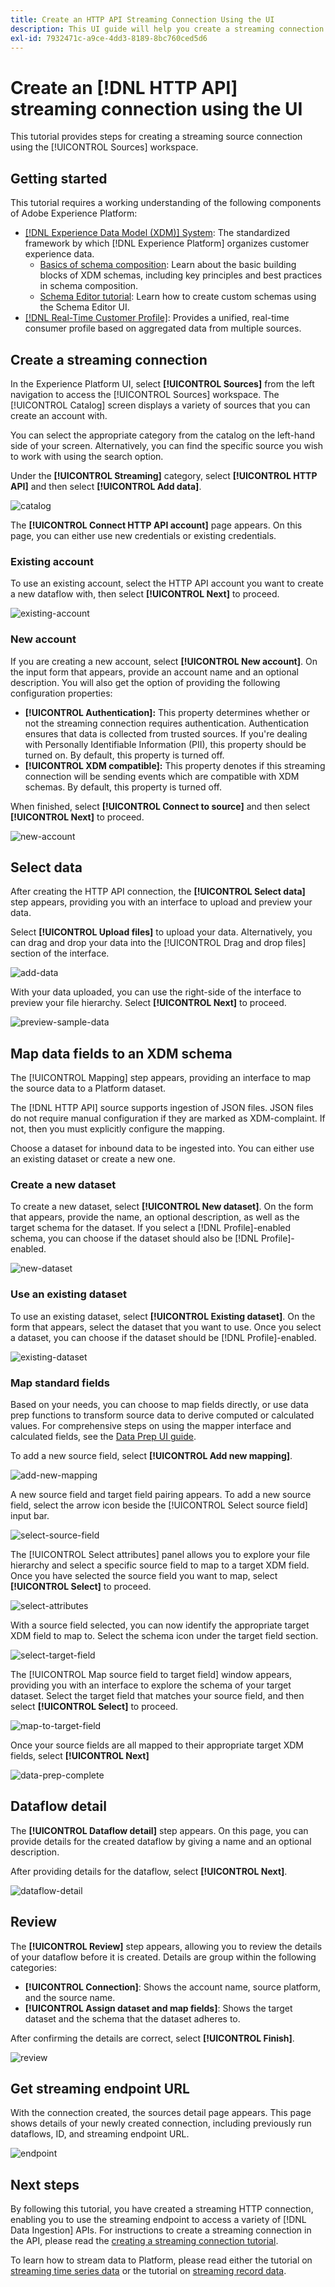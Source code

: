 ```yaml
---
title: Create an HTTP API Streaming Connection Using the UI
description: This UI guide will help you create a streaming connection using Adobe Experience Platform.
exl-id: 7932471c-a9ce-4dd3-8189-8bc760ced5d6
---
```


# Create an [!DNL HTTP API] streaming connection using the UI

This tutorial provides steps for creating a streaming source connection using the [!UICONTROL Sources] workspace.

## Getting started

This tutorial requires a working understanding of the following components of Adobe Experience Platform:

- [[!DNL Experience Data Model (XDM)] System](../../../../../xdm/home.md): The standardized framework by which [!DNL Experience Platform] organizes customer experience data.
  - [Basics of schema composition](../../../../../xdm/schema/composition.md): Learn about the basic building blocks of XDM schemas, including key principles and best practices in schema composition.
  - [Schema Editor tutorial](../../../../../xdm/tutorials/create-schema-ui.md): Learn how to create custom schemas using the Schema Editor UI.
- [[!DNL Real-Time Customer Profile]](../../../../../profile/home.md): Provides a unified, real-time consumer profile based on aggregated data from multiple sources.

## Create a streaming connection

In the Experience Platform UI, select **[!UICONTROL Sources]** from the left navigation to access the [!UICONTROL Sources] workspace. The [!UICONTROL Catalog] screen displays a variety of sources that you can create an account with.

You can select the appropriate category from the catalog on the left-hand side of your screen. Alternatively, you can find the specific source you wish to work with using the search option.

Under the **[!UICONTROL Streaming]** category, select **[!UICONTROL HTTP API]** and then select **[!UICONTROL Add data]**.

![catalog](../../../../images/tutorials/create/http/catalog.png)

The **[!UICONTROL Connect HTTP API account]** page appears. On this page, you can either use new credentials or existing credentials.

### Existing account

To use an existing account, select the HTTP API account you want to create a new dataflow with, then select **[!UICONTROL Next]** to proceed.

![existing-account](../../../../images/tutorials/create/http/existing.png)

### New account

If you are creating a new account, select **[!UICONTROL New account]**. On the input form that appears, provide an account name and an optional description. You will also get the option of providing the following configuration properties:

- **[!UICONTROL Authentication]:** This property determines whether or not the streaming connection requires authentication. Authentication ensures that data is collected from trusted sources. If you're dealing with Personally Identifiable Information (PII), this property should be turned on. By default, this property is turned off.
- **[!UICONTROL XDM compatible]:** This property denotes if this streaming connection will be sending events which are compatible with XDM schemas. By default, this property is turned off.

When finished, select **[!UICONTROL Connect to source]** and then select **[!UICONTROL Next]** to proceed.

![new-account](../../../../images/tutorials/create/http/new.png)

## Select data

After creating the HTTP API connection, the **[!UICONTROL Select data]** step appears, providing you with an interface to upload and preview your data.

Select **[!UICONTROL Upload files]** to upload your data. Alternatively, you can drag and drop your data into the [!UICONTROL Drag and drop files] section of the interface.

![add-data](../../../../images/tutorials/create/http/add-data.png)

With your data uploaded, you can use the right-side of the interface to preview your file hierarchy. Select **[!UICONTROL Next]** to proceed.

![preview-sample-data](../../../../images/tutorials/create/http/preview-sample-data.png)

## Map data fields to an XDM schema

The [!UICONTROL Mapping] step appears, providing an interface to map the source data to a Platform dataset.

The [!DNL HTTP API] source supports ingestion of JSON files. JSON files do not require manual configuration if they are marked as XDM-complaint. If not, then you must explicitly configure the mapping.

Choose a dataset for inbound data to be ingested into. You can either use an existing dataset or create a new one.

### Create a new dataset

To create a new dataset, select **[!UICONTROL New dataset]**. On the form that appears, provide the name, an optional description, as well as the target schema for the dataset. If you select a [!DNL Profile]-enabled schema, you can choose if the dataset should also be [!DNL Profile]-enabled.

![new-dataset](../../../../images/tutorials/create/http/new-dataset.png)

### Use an existing dataset

To use an existing dataset, select **[!UICONTROL Existing dataset]**. On the form that appears, select the dataset that you want to use. Once you select a dataset, you can choose if the dataset should be [!DNL Profile]-enabled.

![existing-dataset](../../../../images/tutorials/create/http/existing-dataset.png)

### Map standard fields

Based on your needs, you can choose to map fields directly, or use data prep functions to transform source data to derive computed or calculated values. For comprehensive steps on using the mapper interface and calculated fields, see the [Data Prep UI guide](../../../../../data-prep/ui/mapping.md).

To add a new source field, select **[!UICONTROL Add new mapping]**.

![add-new-mapping](../../../../images/tutorials/create/http/add-new-mapping.png)

A new source field and target field pairing appears. To add a new source field, select the arrow icon beside the [!UICONTROL Select source field] input bar.

![select-source-field](../../../../images/tutorials/create/http/select-source-field.png)

The [!UICONTROL Select attributes] panel allows you to explore your file hierarchy and select a specific source field to map to a target XDM field. Once you have selected the source field you want to map, select **[!UICONTROL Select]** to proceed.

![select-attributes](../../../../images/tutorials/create/http/select-attributes.png)

With a source field selected, you can now identify the appropriate target XDM field to map to. Select the schema icon under the target field section.

![select-target-field](../../../../images/tutorials/create/http/select-target-field.png)

The [!UICONTROL Map source field to target field] window appears, providing you with an interface to explore the schema of your target dataset. Select the target field that matches your source field, and then select **[!UICONTROL Select]** to proceed.

![map-to-target-field](../../../../images/tutorials/create/http/map-to-target-field.png)

Once your source fields are all mapped to their appropriate target XDM fields, select **[!UICONTROL Next]**

![data-prep-complete](../../../../images/tutorials/create/http/data-prep-complete.png)

## Dataflow detail

The **[!UICONTROL Dataflow detail]** step appears. On this page, you can provide details for the created dataflow by giving a name and an optional description.

After providing details for the dataflow, select **[!UICONTROL Next]**.

![dataflow-detail](../../../../images/tutorials/create/http/dataflow-detail.png)

## Review

The **[!UICONTROL Review]** step appears, allowing you to review the details of your dataflow before it is created. Details are group within the following categories:

- **[!UICONTROL Connection]**: Shows the account name, source platform, and the source name.
- **[!UICONTROL Assign dataset and map fields]**: Shows the target dataset and the schema that the dataset adheres to.

After confirming the details are correct, select **[!UICONTROL Finish]**.

![review](../../../../images/tutorials/create/http/review.png)

## Get streaming endpoint URL

With the connection created, the sources detail page appears. This page shows details of your newly created connection, including previously run dataflows, ID, and streaming endpoint URL.

![endpoint](../../../../images/tutorials/create/http/endpoint.png)

## Next steps

By following this tutorial, you have created a streaming HTTP connection, enabling you to use the streaming endpoint to access a variety of [!DNL Data Ingestion] APIs. For instructions to create a streaming connection in the API, please read the [creating a streaming connection tutorial](../../../api/create/streaming/http.md).

To learn how to stream data to Platform, please read either the tutorial on [streaming time series data](../../../../../ingestion/tutorials/streaming-time-series-data.md) or the tutorial on [streaming record data](../../../../../ingestion/tutorials/streaming-record-data.md).
